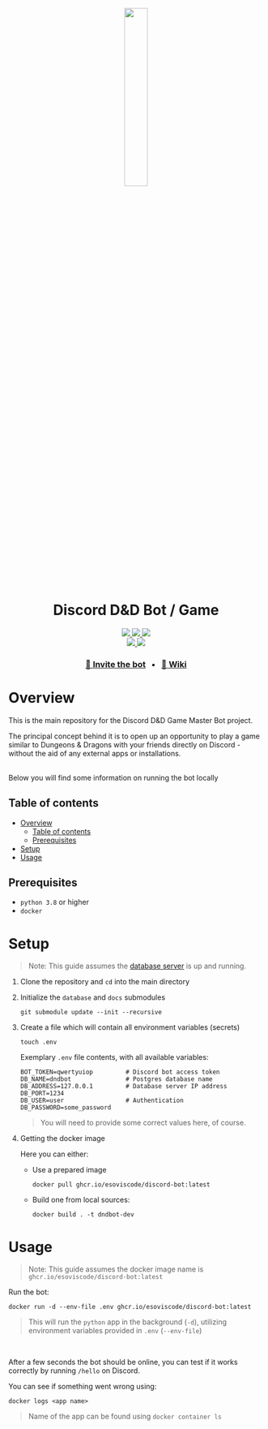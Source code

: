 <h1 align="center">
    </br>
    <img src="./.github/images/discord-bot-bg-2.jpg" width="30%" height="30%">
    </br>
    Discord D&D Bot / Game
    </br>
</h1>

<p align="center">
    <a href="./LICENSE">
        <img src="https://img.shields.io/github/license/esoviscode/discord-bot">
    </a>
    <a href=""> <!-- TODO -->
        <img src="https://img.shields.io/discord/913375693864308797?color=blue&label=discord">
    </a>
    <a href="https://github.com/nextcord/nextcord">
        <img src="https://img.shields.io/pypi/pyversions/nextcord">
    </a>
    <br/>
    <a href="https://github.com/esoviscode/discord-bot/actions/workflows/docker-publish.yml">
        <img src="https://github.com/esoviscode/discord-bot/actions/workflows/docker-publish.yml/badge.svg">
    </a>
    <a href="https://github.com/esoviscode/discord-bot/actions/workflows/codeql.yml">
        <img src="https://github.com/esoviscode/discord-bot/actions/workflows/codeql.yml/badge.svg?branch=main">
    </a>
</p>

<h3 align="center">
    <a href="https://discord.com/oauth2/authorize?client_id=1044307867269861408&permissions=8&scope=bot">🔗 Invite the bot</a>
    &nbsp;&nbsp;•&nbsp;&nbsp;
    <a href="https://github.com/esoviscode/discord-bot/wiki">📖 Wiki</a>
</h3>

# Overview

This is the main repository for the Discord D&D Game Master Bot project.

The principal concept behind it is to open up an opportunity to play a game
similar to Dungeons & Dragons with your friends directly on Discord - without
the aid of any external apps or installations.

</br>
Below you will find some information on running the bot locally

## Table of contents

- [Overview](#overview)
  - [Table of contents](#table-of-contents)
  - [Prerequisites](#prerequisites)
- [Setup](#setup)
- [Usage](#usage)

## Prerequisites

- `python 3.8` or higher
- `docker`

# Setup

> Note: This guide assumes the [database server](https://github.com/esoviscode/database) is up and running.

<!--  These instructions should set up the project so that it is ready for 
development and testing purposes -->

1. Clone the repository and `cd` into the main directory
2. Initialize the `database` and `docs` submodules
   ```
   git submodule update --init --recursive
   ```
3. Create a file which will contain all environment variables (secrets)
   ```shell
   touch .env
   ```
   Exemplary `.env` file contents, with all available variables:
   ```
   BOT_TOKEN=qwertyuiop         # Discord bot access token
   DB_NAME=dndbot               # Postgres database name
   DB_ADDRESS=127.0.0.1         # Database server IP address
   DB_PORT=1234
   DB_USER=user                 # Authentication
   DB_PASSWORD=some_password
   ```
   > You will need to provide some correct values here, of course.
4. Getting the docker image
   
   Here you can either:
   - Use a prepared image
     ```
     docker pull ghcr.io/esoviscode/discord-bot:latest
     ```
    - Build one from local sources:
      ```
      docker build . -t dndbot-dev
      ```

# Usage

> Note: This guide assumes the docker image name is `ghcr.io/esoviscode/discord-bot:latest`

Run the bot:
```
docker run -d --env-file .env ghcr.io/esoviscode/discord-bot:latest
```
> This will run the `python` app in the background (`-d`), utilizing environment
variables provided in `.env` (`--env-file`)

</br>

After a few seconds the bot should be online, you can test if it works correctly
by running `/hello` on Discord.

You can see if something went wrong using:
```
docker logs <app name>
```
> Name of the app can be found using `docker container ls`


<!-- # Acknowledgments -->




